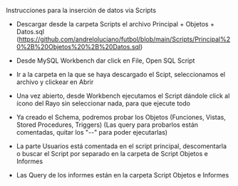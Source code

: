 Instrucciones para la inserción de datos via Scripts

- Descargar desde la carpeta Scripts el archivo Principal + Objetos + Datos.sql (https://github.com/andreloluciano/futbol/blob/main/Scripts/Principal%20%2B%20Objetos%20%2B%20Datos.sql)
- Desde MySQL Workbench dar click en File, Open SQL Script
- Ir a la carpeta en la que se haya descargado el Scipt, seleccionamos el archivo y clickear en Abrir
- Una vez abierto, desde Workbench ejecutamos el Script dándole click al ícono del Rayo sin seleccionar nada, para que ejecute todo
- Ya creado el Schema, podremos probar los Objetos (Funciones, Vistas, Stored Procedures, Triggers) (Las query para probarlos están comentadas, quitar los "--" para poder ejecutarlas)

- La parte Usuarios está comentada en el script principal, descomentarla o buscar el Script por separado en la carpeta de Script Objetos e Informes
- Las Query de los informes están en la carpeta Script Objetos e Informes
  
